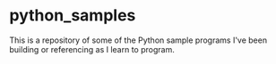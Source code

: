 # python_samples

This is a repository of some of the Python sample programs I've been building or referencing as I learn to program.
